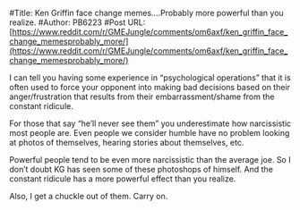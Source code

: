 #Title: Ken Griffin face change memes….Probably more powerful than you realize.
#Author: PB6223
#Post URL: [https://www.reddit.com/r/GMEJungle/comments/om6axf/ken_griffin_face_change_memesprobably_more/](https://www.reddit.com/r/GMEJungle/comments/om6axf/ken_griffin_face_change_memesprobably_more/)


I can tell you having some experience in “psychological operations” that it is often used to force your opponent into making bad decisions based on their anger/frustration that results from their embarrassment/shame from the constant ridicule. 

For those that say “he’ll never see them” you underestimate how narcissistic most people are. Even people we consider humble have no problem looking at photos of themselves, hearing stories about themselves, etc. 

Powerful people tend to be even more narcissistic than the average joe. So I don’t doubt KG has seen some of these photoshops of himself. And the constant ridicule has a more powerful effect than you realize.  

Also, I get a chuckle out of them. Carry on.
